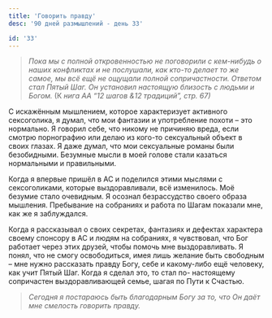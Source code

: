 ```yaml
---
title: 'Говорить правду'
desc: '90 дней размышлений - день 33'

id: '33'
---
```


> _Пока мы с полной откровенностью не поговорили с кем-нибудь о наших
> конфликтах и не послушали, как кто-то делает то же самое, мы всё ещё не
> ощущали полной сопричастности. Ответом стал Пятый Шаг. Он установил
> настоящую близость с людьми и Богом._ (К _нига АА “12 шагов &12 традиций”,
> стр. 67)_

С искажённым мышлением, которое характеризует активного сексоголика, я думал,
что мои фантазии и употребление похоти – это нормально. Я говорил себе, что
никому не причиняю вреда, если смотрю порнографию или делаю из кого-то
сексуальный объект в своих глазах. Я даже думал, что мои сексуальные романы
были безобидными. Безумные мысли в моей голове стали казаться нормальными и
правильными.

Когда я впервые пришёл в АС и поделился этими мыслями с сексоголиками, которые
выздоравливали, всё изменилось. Моё безумие стало очевидным. Я осознал
безрассудство своего образа мышления. Пребывание на собраниях и работа по
Шагам показали мне, как же я заблуждался.

Когда я рассказывал о своих секретах, фантазиях и дефектах характера своему
спонсору в АС и людям на собраниях, я чувствовал, что Бог работает через этих
друзей, чтобы помочь мне выздоравливать. Я понял, что не смогу освободиться,
имея лишь желание быть свободным – мне нужно рассказать правду Богу, себе и
какому-либо ещё человеку, как учит Пятый Шаг. Когда я сделал это, то стал по-
настоящему сопричастен выздоравливающей семье, шагая по Пути к Счастью.

> _Сегодня я постараюсь быть благодарным Богу за то, что Он даёт мне смелость
> говорить правду._
